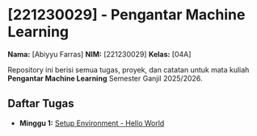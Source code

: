 # [221230029] - Pengantar Machine Learning

**Nama:** [Abiyyu Farras]
**NIM:** [221230029]
**Kelas:** [04A]

Repository ini berisi semua tugas, proyek, dan catatan untuk mata kuliah **Pengantar Machine Learning** Semester Ganjil 2025/2026.

## Daftar Tugas
- **Minggu 1:** [Setup Environment - Hello World](https://github.com/buburayam112/MachineLearning/blob/3da5dcc750e621c1e8b317a20993baaf558b8c13/Tugas_1_HelloWorld_Abiyyu.ipynb)
